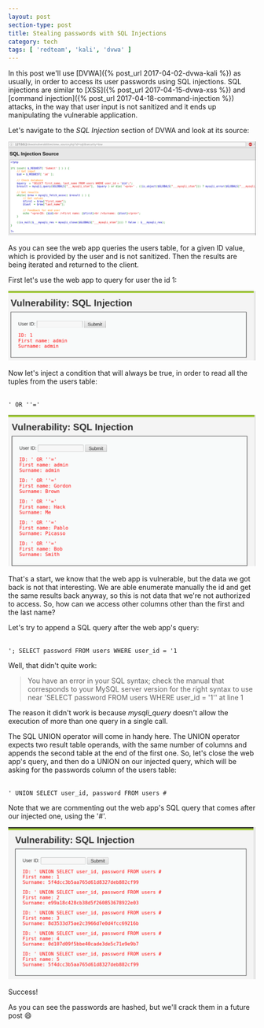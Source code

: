 ```yaml
---
layout: post
section-type: post
title: Stealing passwords with SQL Injections
category: tech
tags: [ 'redteam', 'kali', 'dvwa' ]
---
```

In this post we'll use [DVWA]({% post_url 2017-04-02-dvwa-kali %}) as usually, in order to access its user passwords using SQL injections.
SQL injections are similar to [XSS]({% post_url 2017-04-15-dvwa-xss %}) and [command injection]({% post_url 2017-04-18-command-injection %}) attacks, in the way that user input is not sanitized and it ends up manipulating the vulnerable application.

Let's navigate to the *SQL Injection* section of DVWA and look at its source:

![sqli](/img/posts/sqli/sqli-source.png)

As you can see the web app queries the users table, for a given ID value, which is provided by the user and is not sanitized.
Then the results are being iterated and returned to the client.

First let's use the web app to query for user the id 1:

![sqli](/img/posts/sqli/sqli.png)

Now let's inject a condition that will always be true, in order to read all the tuples from the users table:

<pre><code data-trim class="bash">
' OR ''='
</code></pre>

![sqli](/img/posts/sqli/sqli-0.png)

That's a start, we know that the web app is vulnerable, but the data we got back is not that interesting.
We are able enumerate manually the id and get the same results back anyway, so this is not data that we're not authorized to access.
So, how can we access other columns other than the first and the last name?

Let's try to append a SQL query after the web app's query:

<pre><code data-trim class="bash">
'; SELECT password FROM users WHERE user_id = '1
</code></pre>

Well, that didn't quite work:

> You have an error in your SQL syntax; check the manual that corresponds to your MySQL server version for the right syntax to use near 'SELECT password FROM users WHERE user_id = '1'' at line 1

The reason it didn't work is because *mysqli_query* doesn't allow the execution of more than one query in a single call.

The SQL UNION operator will come in handy here.
The UNION operator expects two result table operands, with the same number of columns and appends the second table at the end of the first one.
So, let's close the web app's query, and then do a UNION on our injected query, which will be asking for the passwords column of the users table:

<pre><code data-trim class="bash">
' UNION SELECT user_id, password FROM users #
</code></pre>

Note that we are commenting out the web app's SQL query that comes after our injected one, using the '#'.

![sqli-passwords](/img/posts/sqli/sqli-passwords.png)

Success!

As you can see the passwords are hashed, but we'll crack them in a future post :smile:
